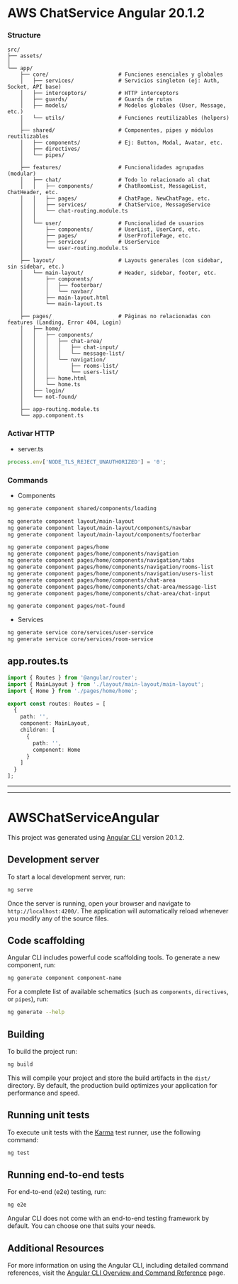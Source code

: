 # AWS ChatService Angular 20.1.2

### Structure
```
src/
├── assets/
│
└── app/
    ├── core/                      # Funciones esenciales y globales
    │   ├── services/              # Servicios singleton (ej: Auth, Socket, API base)
    │   ├── interceptors/          # HTTP interceptors
    │   ├── guards/                # Guards de rutas
    │   ├── models/                # Modelos globales (User, Message, etc.)
    │   └── utils/                 # Funciones reutilizables (helpers)
    │
    ├── shared/                    # Componentes, pipes y módulos reutilizables
    │   ├── components/            # Ej: Button, Modal, Avatar, etc.
    │   ├── directives/
    │   └── pipes/
    │
    ├── features/                  # Funcionalidades agrupadas (modular)
    │   ├── chat/                  # Todo lo relacionado al chat
    │   │   ├── components/        # ChatRoomList, MessageList, ChatHeader, etc.
    │   │   ├── pages/             # ChatPage, NewChatPage, etc.
    │   │   ├── services/          # ChatService, MessageService
    │   │   └── chat-routing.module.ts
    │   │
    │   └── user/                  # Funcionalidad de usuarios
    │       ├── components/        # UserList, UserCard, etc.
    │       ├── pages/             # UserProfilePage, etc.
    │       ├── services/          # UserService
    │       └── user-routing.module.ts
    │
    ├── layout/                    # Layouts generales (con sidebar, sin sidebar, etc.)
    │   └── main-layout/           # Header, sidebar, footer, etc.
    │       ├── components/
    │       │   ├── footerbar/
    │       │   └── navbar/    
    │       ├── main-layout.html  
    │       └── main-layout.ts
    │
    ├── pages/                     # Páginas no relacionadas con features (Landing, Error 404, Login)
    │   ├── home/
    │   │   ├── components/
    │   │   │   ├── chat-area/
    │   │   │   │   ├── chat-input/
    │   │   │   │   └── message-list/         
    │   │   │   └── navigation/   
    │   │   │       ├── rooms-list/
    │   │   │       └── users-list/        
    │   │   ├── home.html  
    │   │   └── home.ts    
    │   ├── login/
    │   └── not-found/
    │
    ├── app-routing.module.ts
    └── app.component.ts
```

### Activar HTTP
- server.ts
```typescript
process.env['NODE_TLS_REJECT_UNAUTHORIZED'] = '0';
```

### Commands
- Components
```bash
ng generate component shared/components/loading

ng generate component layout/main-layout
ng generate component layout/main-layout/components/navbar
ng generate component layout/main-layout/components/footerbar

ng generate component pages/home
ng generate component pages/home/components/navigation
ng generate component pages/home/components/navigation/tabs
ng generate component pages/home/components/navigation/rooms-list
ng generate component pages/home/components/navigation/users-list
ng generate component pages/home/components/chat-area
ng generate component pages/home/components/chat-area/message-list
ng generate component pages/home/components/chat-area/chat-input

ng generate component pages/not-found
```
- Services
```bash
ng generate service core/services/user-service
ng generate service core/services/room-service
```

## app.routes.ts
```typescript
import { Routes } from '@angular/router';
import { MainLayout } from './layout/main-layout/main-layout';
import { Home } from './pages/home/home';  

export const routes: Routes = [
  {
    path: '',
    component: MainLayout,
    children: [
      {
        path: '',
        component: Home
      }
    ]
  }
];
```

---
---

# AWSChatServiceAngular

This project was generated using [Angular CLI](https://github.com/angular/angular-cli) version 20.1.2.

## Development server

To start a local development server, run:

```bash
ng serve
```

Once the server is running, open your browser and navigate to `http://localhost:4200/`. The application will automatically reload whenever you modify any of the source files.

## Code scaffolding

Angular CLI includes powerful code scaffolding tools. To generate a new component, run:

```bash
ng generate component component-name
```

For a complete list of available schematics (such as `components`, `directives`, or `pipes`), run:

```bash
ng generate --help
```

## Building

To build the project run:

```bash
ng build
```

This will compile your project and store the build artifacts in the `dist/` directory. By default, the production build optimizes your application for performance and speed.

## Running unit tests

To execute unit tests with the [Karma](https://karma-runner.github.io) test runner, use the following command:

```bash
ng test
```

## Running end-to-end tests

For end-to-end (e2e) testing, run:

```bash
ng e2e
```

Angular CLI does not come with an end-to-end testing framework by default. You can choose one that suits your needs.

## Additional Resources

For more information on using the Angular CLI, including detailed command references, visit the [Angular CLI Overview and Command Reference](https://angular.dev/tools/cli) page.
